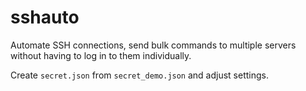 # sshauto
Automate SSH connections, send bulk commands to multiple servers without having to log in to them individually.

Create `secret.json` from `secret_demo.json` and adjust settings.